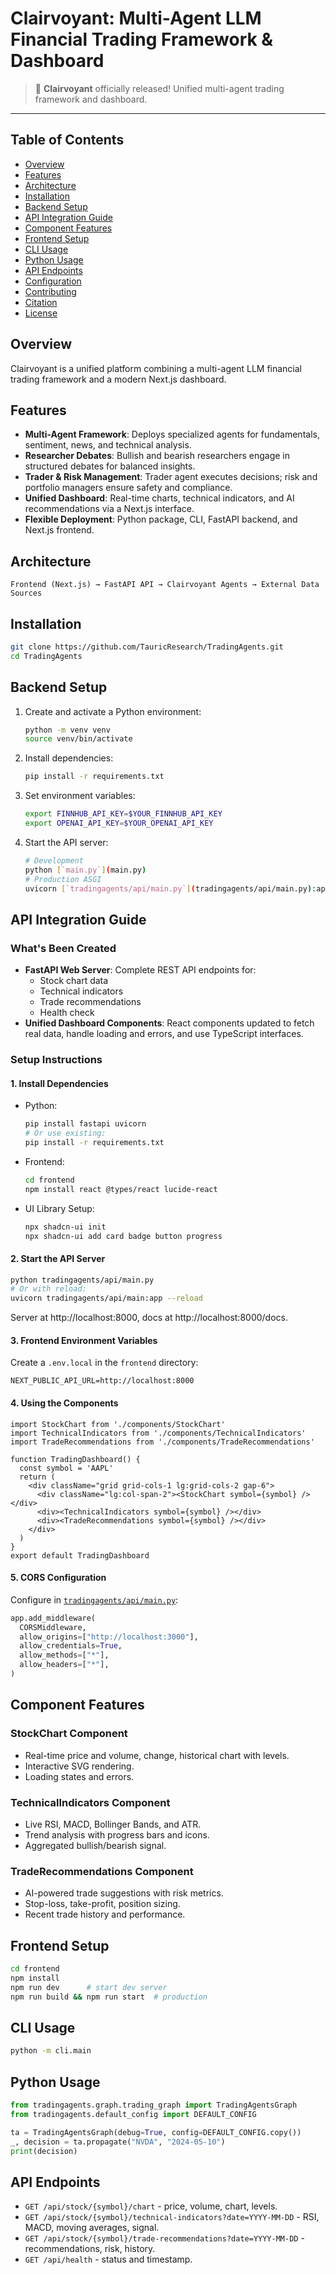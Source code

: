 

# Clairvoyant: Multi-Agent LLM Financial Trading Framework & Dashboard

> 🎉 **Clairvoyant** officially released! Unified multi-agent trading framework and dashboard.


---

## Table of Contents
- [Overview](#overview)
- [Features](#features)
- [Architecture](#architecture)
- [Installation](#installation)
- [Backend Setup](#backend-setup)
- [API Integration Guide](#api-integration-guide)
- [Component Features](#component-features)
- [Frontend Setup](#frontend-setup)
- [CLI Usage](#cli-usage)
- [Python Usage](#python-usage)
- [API Endpoints](#api-endpoints)
- [Configuration](#configuration)
- [Contributing](#contributing)
- [Citation](#citation)
- [License](#license)

## Overview
Clairvoyant is a unified platform combining a multi-agent LLM financial trading framework and a modern Next.js dashboard.

## Features
- **Multi-Agent Framework**: Deploys specialized agents for fundamentals, sentiment, news, and technical analysis.
- **Researcher Debates**: Bullish and bearish researchers engage in structured debates for balanced insights.
- **Trader & Risk Management**: Trader agent executes decisions; risk and portfolio managers ensure safety and compliance.
- **Unified Dashboard**: Real-time charts, technical indicators, and AI recommendations via a Next.js interface.
- **Flexible Deployment**: Python package, CLI, FastAPI backend, and Next.js frontend.

## Architecture
```text
Frontend (Next.js) → FastAPI API → Clairvoyant Agents → External Data Sources
```

## Installation
```bash
git clone https://github.com/TauricResearch/TradingAgents.git
cd TradingAgents
```

## Backend Setup
1. Create and activate a Python environment:
   ```bash
   python -m venv venv
   source venv/bin/activate
   ```
2. Install dependencies:
   ```bash
   pip install -r requirements.txt
   ```
3. Set environment variables:
   ```bash
   export FINNHUB_API_KEY=$YOUR_FINNHUB_API_KEY
   export OPENAI_API_KEY=$YOUR_OPENAI_API_KEY
   ```
4. Start the API server:
   ```bash
   # Development
   python [`main.py`](main.py)
   # Production ASGI
   uvicorn [`tradingagents/api/main.py`](tradingagents/api/main.py):app --host 0.0.0.0 --port 8000 --workers 4
   ```

## API Integration Guide
### What's Been Created
- **FastAPI Web Server**: Complete REST API endpoints for:
  - Stock chart data
  - Technical indicators
  - Trade recommendations
  - Health check
- **Unified Dashboard Components**: React components updated to fetch real data, handle loading and errors, and use TypeScript interfaces.

### Setup Instructions
#### 1. Install Dependencies
- Python:
  ```bash
  pip install fastapi uvicorn
  # Or use existing:
  pip install -r requirements.txt
  ```
- Frontend:
  ```bash
  cd frontend
  npm install react @types/react lucide-react
  ```
- UI Library Setup:
  ```bash
  npx shadcn-ui init
  npx shadcn-ui add card badge button progress
  ```

#### 2. Start the API Server
```bash
python tradingagents/api/main.py
# Or with reload:
uvicorn tradingagents/api/main:app --reload
```
Server at http://localhost:8000, docs at http://localhost:8000/docs.

#### 3. Frontend Environment Variables
Create a `.env.local` in the `frontend` directory:
```env
NEXT_PUBLIC_API_URL=http://localhost:8000
```

#### 4. Using the Components
```tsx
import StockChart from './components/StockChart'
import TechnicalIndicators from './components/TechnicalIndicators'
import TradeRecommendations from './components/TradeRecommendations'

function TradingDashboard() {
  const symbol = 'AAPL'
  return (
    <div className="grid grid-cols-1 lg:grid-cols-2 gap-6">
      <div className="lg:col-span-2"><StockChart symbol={symbol} /></div>
      <div><TechnicalIndicators symbol={symbol} /></div>
      <div><TradeRecommendations symbol={symbol} /></div>
    </div>
  )
}
export default TradingDashboard
```

#### 5. CORS Configuration
Configure in [`tradingagents/api/main.py`](tradingagents/api/main.py:128-136):
```python
app.add_middleware(
  CORSMiddleware,
  allow_origins=["http://localhost:3000"],
  allow_credentials=True,
  allow_methods=["*"],
  allow_headers=["*"],
)
```

## Component Features
### StockChart Component
- Real-time price and volume, change, historical chart with levels.
- Interactive SVG rendering.
- Loading states and errors.

### TechnicalIndicators Component
- Live RSI, MACD, Bollinger Bands, and ATR.
- Trend analysis with progress bars and icons.
- Aggregated bullish/bearish signal.

### TradeRecommendations Component
- AI-powered trade suggestions with risk metrics.
- Stop-loss, take-profit, position sizing.
- Recent trade history and performance.

## Frontend Setup
```bash
cd frontend
npm install
npm run dev      # start dev server
npm run build && npm run start  # production
```

## CLI Usage
```bash
python -m cli.main
```

## Python Usage
```python
from tradingagents.graph.trading_graph import TradingAgentsGraph
from tradingagents.default_config import DEFAULT_CONFIG

ta = TradingAgentsGraph(debug=True, config=DEFAULT_CONFIG.copy())
_, decision = ta.propagate("NVDA", "2024-05-10")
print(decision)
```

## API Endpoints
- `GET /api/stock/{symbol}/chart` - price, volume, chart, levels.
- `GET /api/stock/{symbol}/technical-indicators?date=YYYY-MM-DD` - RSI, MACD, moving averages, signal.
- `GET /api/stock/{symbol}/trade-recommendations?date=YYYY-MM-DD` - recommendations, risk, history.
- `GET /api/health` - status and timestamp.
